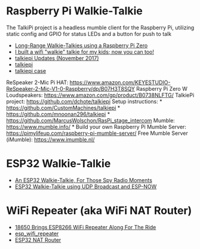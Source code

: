 
# Raspberry Pi Walkie-Talkie
The TalkiPi project is a headless mumble client for the Raspberry Pi,
utilizing static config and GPIO for status LEDs and a button for push to talk

* [Long-Range Walkie-Talkies using a Raspberry Pi Zero](https://www.youtube.com/watch?v=b9qIMWn8uyY)
* [I built a wifi "walkie" talkie for my kids; now you can too!](https://projectable.me/i-built-a-wifi-walkie-talkie-for-my-kids-now-you-can-too/)
* [talkiepi Updates (November 2017)](https://projectable.me/talkiepi-nov2017-updates/)
* [talkiepi](https://github.com/dchote/talkiepi)
* [talkiepi case](https://www.thingiverse.com/thing:3214731)

ReSpeaker 2-Mic Pi HAT: https://www.amazon.com/KEYESTUDIO-ReSpeaker-2-Mic-V1-0-Raspberry/dp/B07H3T8SQY
Raspberry Pi Zero W
Loudspeakers: https://www.amazon.com/gp/product/B0738NLFTG/
TalkiePi project: https://github.com/dchote/talkiepi
Setup instructions:
    * https://github.com/CustomMachines/talkiepi
    * https://github.com/mnoonan296/talkiepi
    * https://github.com/MarcusWolschon/RasPi_stage_intercom
Mumble: https://www.mumble.info/
    * Build your own Raspberry Pi Mumble Server: https://pimylifeup.com/raspberry-pi-mumble-server/
Free Mumble Server (iMumble): https://www.imumble.nl/

# ESP32 Walkie-Talkie
* [An ESP32 Walkie-Talkie, For Those Spy Radio Moments](https://hackaday.com/2021/04/07/an-esp32-walkie-talkie-for-those-spy-radio-moments/)
* [ESP32 Walkie-Talkie using UDP Broadcast and ESP-NOW](https://www.youtube.com/watch?v=d_h38X4_eQQ)

# WiFi Repeater (aka WiFi NAT Router)
* [18650 Brings ESP8266 WiFi Repeater Along For The Ride](https://hackaday.com/2021/04/08/18650-brings-esp8266-wifi-repeater-along-for-the-ride/)
* [esp_wifi_repeater](https://github.com/martin-ger/esp_wifi_repeater)
* [ESP32 NAT Router](https://github.com/martin-ger/esp32_nat_router)
